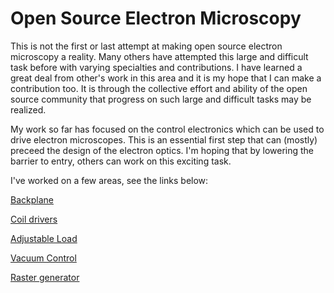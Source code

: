 # Open Source Electron Microscopy

This is not the first or last attempt at making open source electron microscopy a reality. Many others have attempted this large and difficult task before with varying specialties and contributions. I have learned a great deal from other's work in this area and it is my hope that I can make a contribution too. It is through the collective effort and ability of the open source community that progress on such large and difficult tasks may be realized.

My work so far has focused on the control electronics which can be used to drive electron microscopes. This is an essential first step that can (mostly) preceed the design of the electron optics. I'm hoping that by lowering the barrier to entry, others can work on this exciting task.

I've worked on a few areas, see the links below:

[Backplane](./Backplane/README.md)

[Coil drivers](./DeflectionCoilDrivers/README.md)

[Adjustable Load](./AdjustableLoad/README.md)

[Vacuum Control](./AdjustableLoad/README.md)

[Raster generator](./RasterGenerator/README.md)
